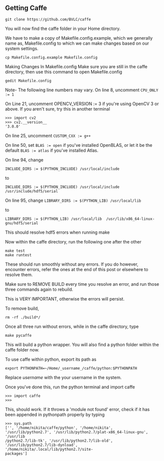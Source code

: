 ## Getting Caffe
```git clone https://github.com/BVLC/caffe```

You will now find the caffe folder in your Home directory.

We have to make a copy of Makefile.config.example, which we generally name as, Makefile.config to which we can make changes based on our system settings.

```cd caffe
cp Makefile.config.example Makefile.config
```
Making Changes In Makefile.config
Make sure you are still in the caffe directory, then use this command to open Makefile.config

```gedit Makefile.config```

Note- The following line numbers may vary.
On line 8, uncomment ```CPU_ONLY := 1```

On Line 21, uncomment OPENCV_VERSION := 3 if you're using OpenCV 3 or above. If you aren't sure, try this in another terminal

```$ python
>>> import cv2
>>> cv2.__version__
'3.0.0' 
```

On line 25, uncomment ```CUSTOM_CXX := g++```

On line 50, set ```BLAS := open``` if you've installed OpenBLAS, or let it be the default ```BLAS := atlas``` if you've installed Atlas.

On line 94, change

```INCLUDE_DIRS := $(PYTHON_INCLUDE) /usr/local/include```

to

```INCLUDE_DIRS := $(PYTHON_INCLUDE) /usr/local/include  /usr/include/hdf5/serial ```

On line 95, change
```LIBRARY_DIRS := $(PYTHON_LIB) /usr/local/lib```

to

```LIBRARY_DIRS := $(PYTHON_LIB) /usr/local/lib  /usr/lib/x86_64-linux-gnu/hdf5/serial```

This should resolve hdf5 errors when running make

Now within the caffe directory, run the following one after the other

```make all
make test
make runtest
```


These should run smoothly without any errors. If you do however, encounter errors, refer the ones at the end of this post or elsewhere to resolve them.

Make sure to REMOVE BUILD every time you resolve an error, and run those three commands again to rebuild.

This is VERY IMPORTANT, otherwise the errors will persist.

To remove build,

```rm -rf ./build*/```

Once all three run without errors, while in the caffe directory, type

```make pycaffe```

This will build a python wrapper. You will also find a python folder within the caffe folder now.

To use caffe within python, export its path as

```export PYTHONPATH=~/Home/_username_/caffe/python:$PYTHONPATH```

Replace _username_ with the your username in the system.

Once you've done this, run the python terminal and import caffe

```
>>> import caffe
>>>
```
This, should work. If it throws a 'module not found' error, check if it has been appended in pythonpath properly by typing

```>>> import sys
>>> sys.path
['', '/home/nikita/caffe/python', '/home/nikita', '/usr/lib/python2.7', '/usr/lib/python2.7/plat-x86_64-linux-gnu', '/usr/lib
/python2.7/lib-tk', '/usr/lib/python2.7/lib-old', '/usr/lib/python2.7/lib-dynload', '/home/nikita/.local/lib/python2.7/site-
packages']
```
